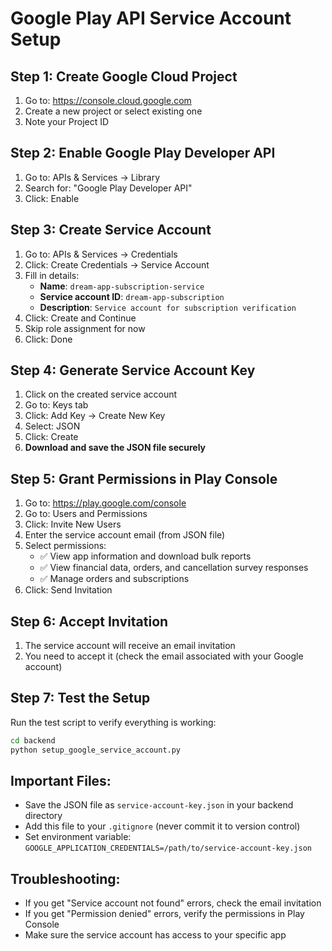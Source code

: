 # Google Play API Service Account Setup

## Step 1: Create Google Cloud Project
1. Go to: https://console.cloud.google.com
2. Create a new project or select existing one
3. Note your Project ID

## Step 2: Enable Google Play Developer API
1. Go to: APIs & Services → Library
2. Search for: "Google Play Developer API"
3. Click: Enable

## Step 3: Create Service Account
1. Go to: APIs & Services → Credentials
2. Click: Create Credentials → Service Account
3. Fill in details:
   - **Name**: `dream-app-subscription-service`
   - **Service account ID**: `dream-app-subscription`
   - **Description**: `Service account for subscription verification`
4. Click: Create and Continue
5. Skip role assignment for now
6. Click: Done

## Step 4: Generate Service Account Key
1. Click on the created service account
2. Go to: Keys tab
3. Click: Add Key → Create New Key
4. Select: JSON
5. Click: Create
6. **Download and save the JSON file securely**

## Step 5: Grant Permissions in Play Console
1. Go to: https://play.google.com/console
2. Go to: Users and Permissions
3. Click: Invite New Users
4. Enter the service account email (from JSON file)
5. Select permissions:
   - ✅ View app information and download bulk reports
   - ✅ View financial data, orders, and cancellation survey responses
   - ✅ Manage orders and subscriptions
6. Click: Send Invitation

## Step 6: Accept Invitation
1. The service account will receive an email invitation
2. You need to accept it (check the email associated with your Google account)

## Step 7: Test the Setup
Run the test script to verify everything is working:
```bash
cd backend
python setup_google_service_account.py
```

## Important Files:
- Save the JSON file as `service-account-key.json` in your backend directory
- Add this file to your `.gitignore` (never commit it to version control)
- Set environment variable: `GOOGLE_APPLICATION_CREDENTIALS=/path/to/service-account-key.json`

## Troubleshooting:
- If you get "Service account not found" errors, check the email invitation
- If you get "Permission denied" errors, verify the permissions in Play Console
- Make sure the service account has access to your specific app 
